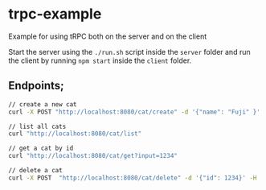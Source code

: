 # trpc-example

Example for using tRPC both on the server and on the client

Start the server using the `./run.sh` script inside the `server` folder and run the client by running `npm start` inside the `client` folder.


## Endpoints;

```bash
// create a new cat
curl -X POST "http://localhost:8080/cat/create" -d '{"name": "Fuji" }' -H 'content-type: application/json'

// list all cats
curl "http://localhost:8080/cat/list"

// get a cat by id
curl "http://localhost:8080/cat/get?input=1234"

// delete a cat
curl -X POST  "http://localhost:8080/cat/delete" -d '{"id": 1234}' -H 'content-type: application/json'
```

